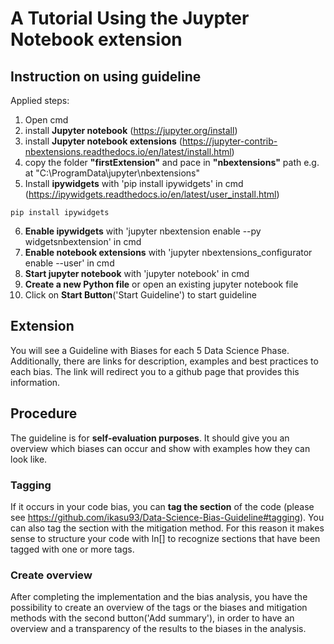 # A Tutorial Using the Juypter Notebook extension

## Instruction on using guideline
Applied steps:
1.  Open cmd
2.  install **Jupyter notebook** (https://jupyter.org/install)
3.  install **Jupyter notebook extensions** (https://jupyter-contrib-nbextensions.readthedocs.io/en/latest/install.html) 
4.  copy the folder **"firstExtension"** and pace in **"nbextensions"** path e.g. at "C:\ProgramData\jupyter\nbextensions"
5.  Install **ipywidgets** with 'pip install ipywidgets' in cmd (https://ipywidgets.readthedocs.io/en/latest/user_install.html)
```
pip install ipywidgets
```
6.  **Enable ipywidgets** with 'jupyter nbextension enable --py widgetsnbextension' in cmd
7.  **Enable notebook extensions** with 'jupyter nbextensions_configurator enable --user' in cmd
8.  **Start jupyter notebook** with 'jupyter notebook' in cmd
9.  **Create a new Python file** or open an existing jupyter notebook file
10. Click on **Start Button**('Start Guideline') to start guideline

## Extension
You will see a Guideline with Biases for each 5 Data Science Phase.
Additionally, there are links for description, examples and best practices to each bias. 
The link will redirect you to a github page that provides this information. 

## Procedure
The guideline is for **self-evaluation purposes**. It should give you an overview which biases can occur and show with examples how they can look like. 
### Tagging
If it occurs in your code bias, you can **tag the section** of the code (please see https://github.com/ikasu93/Data-Science-Bias-Guideline#tagging). You can also tag the section with the mitigation method. For this reason it makes sense to structure your code with ln[] to recognize sections that have been tagged with one or more tags.
### Create overview
After completing the implementation and the bias analysis, you have the possibility to create an overview of the tags or the biases and mitigation methods with the second button('Add summary'), in order to have an overview and a transparency of the results to the biases in the analysis.
